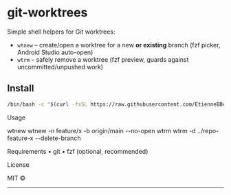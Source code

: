 # git-worktrees

Simple shell helpers for Git worktrees:

- `wtnew` – create/open a worktree for a new **or existing** branch (fzf picker, Android Studio auto-open)
- `wtrm`  – safely remove a worktree (fzf preview, guards against uncommitted/unpushed work)

## Install

```bash
/bin/bash -c "$(curl -fsSL https://raw.githubusercontent.com/EtienneBBeaulac/git-worktrees/main/install.sh)"
```

Usage

wtnew
wtnew -n feature/x -b origin/main --no-open
wtrm
wtrm -d ../repo-feature-x --delete-branch

Requirements
	•	git
	•	fzf (optional, recommended)

License

MIT ©  

---
